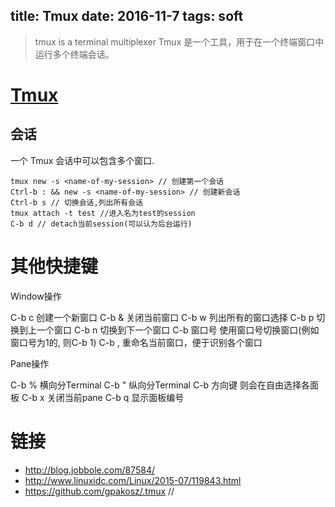title: Tmux
date: 2016-11-7 
tags: soft
---

> tmux is a terminal multiplexer
> Tmux 是一个工具，用于在一个终端窗口中运行多个终端会话。

[Tmux](http://tmux.github.io/)
====

会话
----

一个 Tmux 会话中可以包含多个窗口.

``` shell
tmux new -s <name-of-my-session> // 创建第一个会话
Ctrl-b : && new -s <name-of-my-session> // 创建新会话
Ctrl-b s // 切换会话,列出所有会话
tmux attach -t test //进入名为test的session
C-b d // detach当前session(可以认为后台运行)
```

其他快捷键
====

Window操作

  C-b c 创建一个新窗口
  C-b & 关闭当前窗口
  C-b w 列出所有的窗口选择
  C-b p 切换到上一个窗口
  C-b n 切换到下一个窗口
  C-b 窗口号 使用窗口号切换窗口(例如窗口号为1的, 则C-b 1)
  C-b , 重命名当前窗口，便于识别各个窗口

Pane操作

  C-b % 横向分Terminal
  C-b " 纵向分Terminal
  C-b 方向键 则会在自由选择各面板
  C-b x 关闭当前pane
  C-b q 显示面板编号

链接
===

* http://blog.jobbole.com/87584/
* http://www.linuxidc.com/Linux/2015-07/119843.html
* https://github.com/gpakosz/.tmux //   